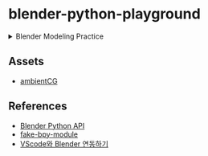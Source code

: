 # blender-python-playground

<details markdown="1">
  <summary>Blender Modeling Practice</summary>
  아래의 이미지는 코드가 아닌 Blender 툴을 이용하여 모델링한 이미지입니다.
  <img width="1610" src="https://github.com/madEffort/blender-python-playground/assets/158125247/9fae7686-5cbc-4e87-acf4-847b6dda801b">
  <img width="1610" src="https://github.com/madEffort/blender-python-playground/assets/158125247/3b643de2-7afa-4576-91f8-c4b93963d916">
  <img width="1610" src="https://github.com/madEffort/blender-python-playground/assets/158125247/b16c46c4-92d0-4b77-8d6f-df820992b16d">
  <img width="1610" src="https://github.com/madEffort/blender-python-playground/assets/158125247/f19b556f-59ad-45be-9cfc-21fbad739d7b">
</details>

## Assets
- [ambientCG](https://ambientcg.com/)

## References
- [Blender Python API](https://docs.blender.org/api/current/index.html)
- [fake-bpy-module](https://github.com/nutti/fake-bpy-module.git)
- [VScode와 Blender 연동하기](https://youtu.be/_0srGXAzBZE?si=MSVMgTV-BgDo_vVp)
